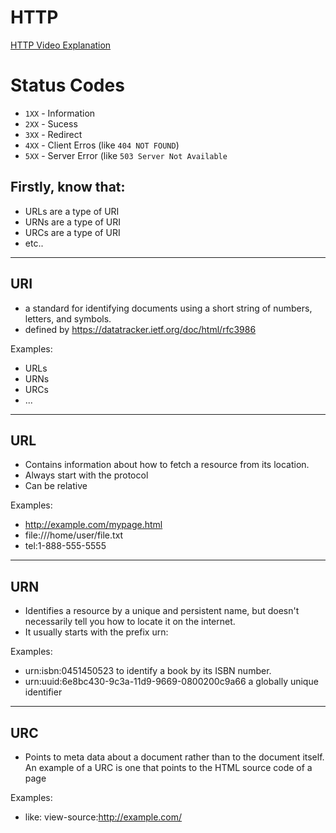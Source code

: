 # HTTP

[HTTP Video Explanation](https://www.youtube.com/watch?v=LZJNj-HHfII&t=59s)

# Status Codes

* `1XX` - Information
* `2XX` - Sucess
* `3XX` - Redirect
* `4XX` - Client Erros (like `404 NOT FOUND`)
* `5XX` - Server Error (like `503 Server Not Available`

## Firstly, know that:
- URLs are a type of URI
- URNs are a type of URI
- URCs are a type of URI
- etc..

---
## URI 
 - a standard for identifying documents using a short string of numbers, 
letters, and symbols.
 - defined by https://datatracker.ietf.org/doc/html/rfc3986
 
Examples:
  - URLs
  - URNs
  - URCs
  - ...
 
--- 
## URL
 - Contains information about how to fetch a resource from its location.
 - Always start with the protocol
 - Can be relative

Examples:
 - http://example.com/mypage.html
 - file:///home/user/file.txt
 - tel:1-888-555-5555
 
--- 
## URN
 - Identifies a resource by a unique and persistent name, but doesn't necessarily tell you how to locate it on the internet. 
 - It usually starts with the prefix urn:

Examples:
 - urn:isbn:0451450523 to identify a book by its ISBN number.
 - urn:uuid:6e8bc430-9c3a-11d9-9669-0800200c9a66 a globally unique identifier
 
--- 
## URC
 - Points to meta data about a document rather than to the document itself. 
An example of a URC is one that points to the HTML source code of a page

Examples:
 - like: view-source:http://example.com/
